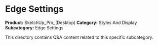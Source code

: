 # Edge Settings

**Product:** SketchUp_Pro_(Desktop)
**Category:** Styles And Display
**Subcategory:** Edge Settings

This directory contains Q&A content related to this specific subcategory.
